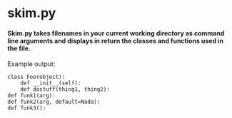 # skim.py

#### Skim.py takes filenames in your current working directory as command line arguments and displays in return the classes and functions used in the file. 

Example output:

    class Foo(object):
        def __init__(self):
        def dostuff(thing1, thing2):
    def funk1(arg):
    def funk2(arg, default=Nada):
    def funk3():
